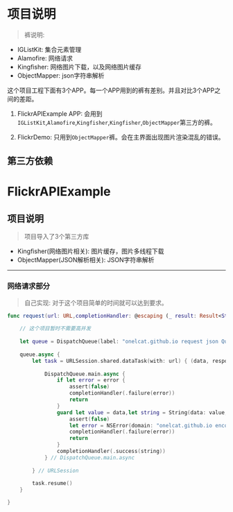 # 项目说明

> 裤说明:
- IGListKit: 集合元素管理
- Alamofire: 网络请求
- Kingfisher: 网络图片下载，以及网络图片缓存
- ObjectMapper: json字符串解析

这个项目工程下面有3个APP。每一个APP用到的裤有差别。并且对比3个APP之间的差距。

1. FlickrAPIExample APP: 会用到`IGListKit`,`Alamofire`,`Kingfisher`,`Kingfisher`,`ObjectMapper`第三方的裤。

2. FlickrDemo: 只用到`ObjectMapper`裤。会在主界面出现图片渲染混乱的错误。

## 第三方依赖





# FlickrAPIExample




## 项目说明

> 项目导入了3个第三方库

- Kingfisher(网络图片相关): 图片缓存，图片多线程下载
- ObjectMapper(JSON解析相关): JSON字符串解析


-----

### 网络请求部分

> 自己实现: 对于这个项目简单的时间就可以达到要求。

```swift
func request(url: URL,completionHandler: @escaping (_ result: Result<String,Error>) -> Void) {
    
    // 这个项目暂时不需要高并发
    
    let queue = DispatchQueue(label: "onelcat.github.io request json Queue")
    
    queue.async {
        let task = URLSession.shared.dataTask(with: url) { (data, response, error) in
            
            DispatchQueue.main.async {
                if let error = error {
                    assert(false)
                    completionHandler(.failure(error))
                    return
                }
                guard let value = data,let string = String(data: value, encoding: String.Encoding.utf8) else {
                    assert(false)
                    let error = NSError(domain: "onelcat.github.io encoding uft-8 error", code: 10001, userInfo: nil)
                    completionHandler(.failure(error))
                    return
                }
                completionHandler(.success(string))
            } // DispatchQueue.main.async
        
        } // URLSession
        
        task.resume()
    }

}
```
